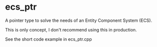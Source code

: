 # ecs_ptr
A pointer type to solve the needs  of an Entity Component System (ECS).

This is only concept, I don't recommend using this in production.

See the short code example in ecs_ptr.cpp
